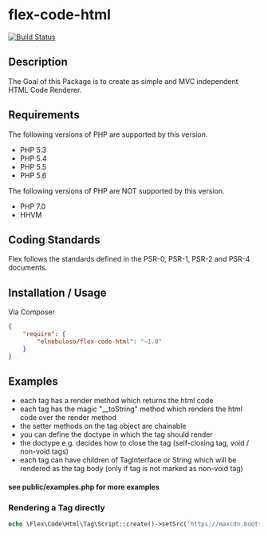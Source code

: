 # flex-code-html

[![Build Status](https://travis-ci.org/elnebuloso/flex-code-html.svg?branch=master)](https://travis-ci.org/elnebuloso/flex-code-html)

## Description

The Goal of this Package is to create as simple and MVC independent HTML Code Renderer.

## Requirements

The following versions of PHP are supported by this version.

* PHP 5.3
* PHP 5.4
* PHP 5.5
* PHP 5.6

The following versions of PHP are NOT supported by this version.

* PHP 7.0
* HHVM

## Coding Standards

Flex follows the standards defined in the PSR-0, PSR-1, PSR-2 and PSR-4 documents.

## Installation / Usage

Via Composer

``` json
{
    "require": {
        "elnebuloso/flex-code-html": "~1.0"
    }
}
```

## Examples

* each tag has a render method which returns the html code
* each tag has the magic "__toString" method which renders the html code over the render method
* the setter methods on the tag object are chainable
* you can define the doctype in which the tag should render
* the doctype e.g. decides how to close the tag (self-closing tag, void / non-void tags)
* each tag can have children of TagInterface or String which will be rendered as the tag body (only if tag is not marked as non-void tag)

#### see public/examples.php for more examples

### Rendering a Tag directly

``` php
echo \Flex\Code\Html\Tag\Script::create()->setSrc('https://maxcdn.bootstrapcdn.com/bootstrap/3.3.5/js/bootstrap.min.js');
```
